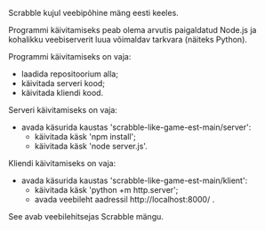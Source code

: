 Scrabble kujul veebipõhine mäng eesti keeles.

Programmi käivitamiseks peab olema arvutis paigaldatud Node.js ja kohalikku veebiserverit luua võimaldav tarkvara (näiteks Python).

Programmi käivitamiseks on vaja:
- laadida repositoorium alla;
- käivitada serveri kood;
- käivitada kliendi kood.

Serveri käivitamiseks on vaja:
- avada käsurida kaustas 'scrabble-like-game-est-main/server':
  - käivitada käsk 'npm install';
  - käivitada käsk 'node server.js'.

Kliendi käivitamiseks on vaja:
- avada käsurida kaustas 'scrabble-like-game-est-main/klient':
  - käivitada käsk 'python +m http.server';
  - avada veebileht aadressil http://localhost:8000/ .

See avab veebilehitsejas Scrabble mängu.
